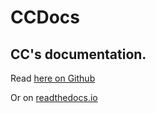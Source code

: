 # CCDocs

CC's documentation.
----

Read [here on Github](docs/index.md)

Or on [readthedocs.io](https://ccdocs.readthedocs.io/)
